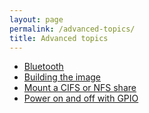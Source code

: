 ```yaml
---
layout: page
permalink: /advanced-topics/
title: Advanced topics
---
```


- [Bluetooth]({{site.baseurl}}/advanced-topics/bluetooth)
- [Building the image]({{site.baseurl}}/advanced-topics/building-the-image)
- [Mount a CIFS or NFS share]({{site.baseurl}}/advanced-topics/mount-a-cifs-or-nfs-share)
- [Power on and off with GPIO]({{site.baseurl}}/advanced-topics/power-on-and-off-with-gpio)
